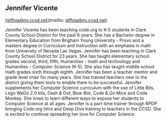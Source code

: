 ## Jennifer Vicente

[giffoja@nv.ccsd.net](mailto: giffoja@nv.ccsd.net)

Jennifer Vicente has been teaching code.org to K-5 students in Clark County School District for the past 6 years. She has a Bachelor degree in Elementary Education from Brigham Young University - Provo and a masters degree in Curriculum and Instruction with an emphasis in math from University of Nevada Las Vegas. Jennifer has been teaching in Clark County School District for 23 years. She has taught elementary school grades second, third, fifth, Humanities - math and technology and Humanities - Computer Science (K-5). She also has taught middle school math grades sixth through eighth. Jennifer has been a teacher mentor and grade level chair for many years.  She has trained teachers new to the district giving them tools to enable them to be successful. Jennifer supplements her Computer Science curriculum with the use of  Little Bits, Lego WeDo 2.0 kits, Dash & Dot, Blue-Bot, Code & Go Mice and Code Monkey.  She loves to learn different ways to expose her students to Computer Science at all ages. Jennifer is a part-time trainer through RPDP bringing Code.org Intro and Deep Dive training to teachers in the CCSD. She is excited to continue spreading her love for Computer Science.
